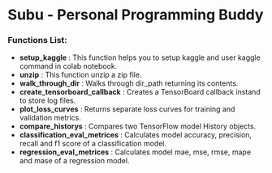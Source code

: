 <h1 align='center'> Subu - Personal Programming Buddy </h1>

<h3>Functions List:</h3>

* <b>setup_kaggle</b> : This function helps you to setup kaggle and user kaggle command in colab notebook.
* <b>unzip</b> : This function unzip a zip file.
* <b>walk_through_dir</b> : Walks through dir_path returning its contents.
* <b>create_tensorboard_callback</b> : Creates a TensorBoard callback instand to store log files.
* <b>plot_loss_curves</b> : Returns separate loss curves for training and validation metrics.
* <b>compare_historys</b> : Compares two TensorFlow model History objects.
* <b>classification_eval_metrices</b> : Calculates model accuracy, precision, recall and f1 score of a  classification model.
* <b>regression_eval_metrices</b> : Calculates model mae, mse, rmse, mape and mase of a  regression model.
